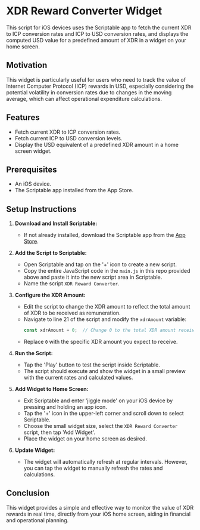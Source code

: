 # XDR Reward Converter Widget

This script for iOS devices uses the Scriptable app to fetch the current XDR to ICP conversion rates and ICP to USD conversion rates, and displays the computed USD value for a predefined amount of XDR in a widget on your home screen.

## Motivation

This widget is particularly useful for users who need to track the value of Internet Computer Protocol (ICP) rewards in USD, especially considering the potential volatility in conversion rates due to changes in the moving average, which can affect operational expenditure calculations.

## Features

- Fetch current XDR to ICP conversion rates.
- Fetch current ICP to USD conversion levels.
- Display the USD equivalent of a predefined XDR amount in a home screen widget.

## Prerequisites

- An iOS device.
- The Scriptable app installed from the App Store.

## Setup Instructions

1. **Download and Install Scriptable:**
   - If not already installed, download the Scriptable app from the [App Store](https://apps.apple.com/app/scriptable/id1405459188).

2. **Add the Script to Scriptable:**
   - Open Scriptable and tap on the '+' icon to create a new script.
   - Copy the entire JavaScript code in the ```main.js``` in this repo provided above and paste it into the new script area in Scriptable.
   - Name the script `XDR Reward Converter`.

3. **Configure the XDR Amount:**
   - Edit the script to change the XDR amount to reflect the total amount of XDR to be received as remuneration.
   - Navigate to line 21 of the script and modify the `xdrAmount` variable:
     ```javascript
     const xdrAmount = 0;  // Change 0 to the total XDR amount received.
     ```
   - Replace `0` with the specific XDR amount you expect to receive.

4. **Run the Script:**
   - Tap the 'Play' button to test the script inside Scriptable.
   - The script should execute and show the widget in a small preview with the current rates and calculated values.

5. **Add Widget to Home Screen:**
   - Exit Scriptable and enter 'jiggle mode' on your iOS device by pressing and holding an app icon.
   - Tap the '+' icon in the upper-left corner and scroll down to select Scriptable.
   - Choose the small widget size, select the `XDR Reward Converter` script, then tap 'Add Widget'.
   - Place the widget on your home screen as desired.

6. **Update Widget:**
   - The widget will automatically refresh at regular intervals. However, you can tap the widget to manually refresh the rates and calculations.

## Conclusion

This widget provides a simple and effective way to monitor the value of XDR rewards in real time, directly from your iOS home screen, aiding in financial and operational planning.

